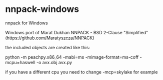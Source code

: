 # nnpack-windows
nnpack for Windows

Windows port of Marat Dukhan NNPACK - BSD 2-Clause "Simplified" (https://github.com/Maratyszcza/NNPACK)

the included objects are created like this:

python -m peachpy.x86_64 -mabi=ms -mimage-format=ms-coff -mcpu=haswell -o avx.obj avx.py

if you have a different cpu you need to change -mcp=skylake for example
